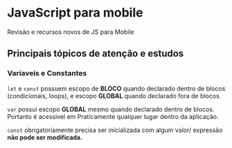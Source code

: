 # JavaScript para mobile 
 Revisão e recursos novos de JS para Mobile

 ## Principais tópicos de atenção e estudos

 ### Varíaveis e Constantes

 `let` e `const` possuem escopo de **BLOCO** quando declarado dentro de blocos (condicionais, loops), e escopo **GLOBAL** quando declarado fora de blocos.

 `var` possui escopo **GLOBAL** mesmo quando declarado dentro de blocos. Portanto é acessivel em Praticamente qualquer lugar dentro da aplicação.

 `const` obrigatoriamente precisa ser inicializada com algum valor/ expressão **não pode ser modificada.**
